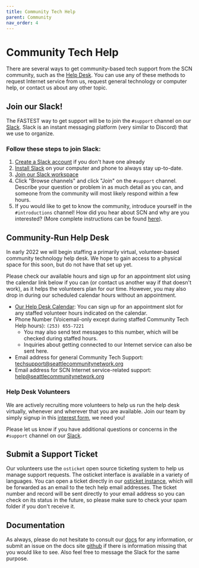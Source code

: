```yaml
---
title: Community Tech Help
parent: Community
nav_order: 4
---
```


# Community Tech Help

There are several ways to get community-based tech support from the SCN community, such as the [Help Desk](https://calendar.google.com/calendar/u/0/embed?src=c_grfefg3uklclsha3h8mhci8sdc@group.calendar.google.com&ctz=America/Los_Angeles).
You can use any of these methods to request Internet service from us, request general technology or computer help, or contact us about any other topic.  

## Join our Slack!

The FASTEST way to get support will be to join the `#support` channel on our [Slack](https://seattlecommunitynet.slack.com). 
Slack is an instant messaging platform (very similar to Discord) that we use to organize.

### Follow these steps to join Slack:

1. [Create a Slack account](https://slack.com/get-started#/create) if you don't have one already
2. [Install Slack](https://slack.com/downloads/) on your computer and phone to always stay up-to-date.
3. [Join our Slack workspace](https://join.slack.com/t/seattlecommunitynet/shared_invite/zt-kdm2ow00-QXhuqWHpFLTAiLmJN4IIgQ)
4. Click "Browse channels" and click "Join" on the `#support` channel. Describe your question or problem in as much detail as you can, and someone from the community will most likely respond within a few hours.
5. If you would like to get to know the community, introduce yourself in the `#introductions` channel! How did you hear about SCN and why are you interested?
(More complete instructions can be found [here](https://docs.seattlecommunitynetwork.org/get-started)).

## Community-Run Help Desk 

In early 2022 we will begin staffing a primarily virtual, volunteer-based community technology help desk. We hope to gain access to a physical space for this soon, but do not have that set up yet.

Please check our available hours and sign up for an appointment slot using the calendar link below if you can (or contact us another way if that doesn't work), as it helps the volunteers plan for our time.
However, you may also drop in during our scheduled calendar hours without an appointment.

* [Our Help Desk Calendar](https://calendar.google.com/calendar/u/0/embed?src=c_grfefg3uklclsha3h8mhci8sdc@group.calendar.google.com&ctz=America/Los_Angeles): You can sign up for an appointment slot for any staffed volunteer hours indicated on the calendar. 
* Phone Number (Voicemail-only except during staffed Community Tech Help hours): `(253) 655-7221`
    * You may also send text messages to this number, which will be checked during staffed hours.
    * Inquiries about getting connected to our Internet service can also be sent here. 
* Email address for general Community Tech Support: [techsupport@seattlecommunitynetwork.org](mailto:techsupport@seattlecommunitynetwork.org)
* Email address for SCN Internet service-related support: [help@seattlecommunitynetwork.org](mailto:help@seattlecommunitynetwork.org)

### Help Desk Volunteers

We are actively recruiting more volunteers to help us run the help desk virtually, whenever and wherever that you are available. 
Join our team by simply signup in this [interest form](https://forms.gle/iqBYKmjkTYa4gFK98), we need you! 

Please let us know if you have additional questions or concerns in the `#support` channel on our [Slack](https://seattlecommunitynet.slack.com). 

## Submit a Support Ticket

Our volunteers use the `osticket` open source ticketing system to help us manage support requests.
The osticket interface is available in a variety of languages. 
You can open a ticket directly in our [osticket instance](https://support.seattlecommunitynetwork.org), which will be forwarded as an email to the tech help email addresses.
The ticket number and record will be sent directly to your email address so you can check on its status in the future, so please make sure to check your spam folder if you don't receive it.

## Documentation

As always, please do not hesitate to consult our [docs](https://docs.seattlecommunitynetwork.org) for any information, or submit an issue on the docs site [github](https://github.com/Local-Connectivity-Lab/scn-documentation) if there is information missing that you would like to see.
Also feel free to message the Slack for the same purpose.
